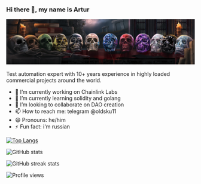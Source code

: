 ### Hi there 👋, my name is Artur
![](https://raw.githubusercontent.com/oldsku11/oldsku11/main/skulls.png)

Test automation expert with 10+ years experience in highly loaded commercial projects around the world.

- 🔭 I’m currently working on Chainlink Labs 
- 🌱 I’m currently learning solidity and golang 
- 👯 I’m looking to collaborate on DAO creation 
- 📫 How to reach me: telegram @oldsku11 
- 😄 Pronouns: he/him 
- ⚡ Fun fact: i'm russian 


[![Top Langs](https://github-readme-stats.vercel.app/api/top-langs/?username=oldsku11)](https://github.com/anuraghazra/github-readme-stats)

![GitHub stats](https://github-readme-stats.vercel.app/api?username=oldsku11&show_icons=true)  

![GitHub streak stats](https://github-readme-streak-stats.herokuapp.com/?user=oldsku11)  

![Profile views](https://gpvc.arturio.dev/oldsku11)  
